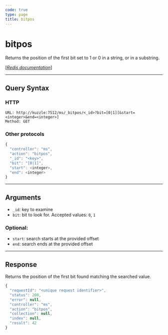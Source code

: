 ```yaml
---
code: true
type: page
title: bitpos
---
```


# bitpos



Returns the position of the first bit set to 1 or 0 in a string, or in a substring.

[[_Redis documentation_]](https://redis.io/commands/bitpos)

---

## Query Syntax

### HTTP

```http
URL: http://kuzzle:7512/ms/_bitpos/<_id>?bit=[0|1][&start=<integer>&end=<integer>]
Method: GET
```

### Other protocols

```js
{
  "controller": "ms",
  "action": "bitpos",
  "_id": "<key>",
  "bit": "[0|1]",
  "start": <integer>,
  "end": <integer>
}
```

---

## Arguments

- `_id`: key to examine
- `bit`: bit to look for. Accepted values: `0`, `1`

### Optional:

- `start`: search starts at the provided offset
- `end`: search ends at the provided offset

---

## Response

Returns the position of the first bit found matching the searched value.

```js
{
  "requestId": "<unique request identifier>",
  "status": 200,
  "error": null,
  "controller": "ms",
  "action": "bitpos",
  "collection": null,
  "index": null,
  "result": 42
}
```
